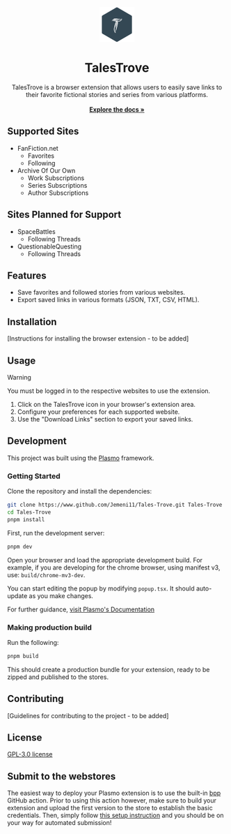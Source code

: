 <div align="center">
  <a href="https://github.com/Jemeni11/Tales-Trove">
    <img src="assets/logo.png" alt="Logo" width="80" height="80">
  </a>

  <h1 align="center">TalesTrove</h1>

  <p align="center">
    TalesTrove is a browser extension that allows users to easily save links to their favorite fictional stories and series from various platforms.
    <br />
    <br />
    <a href="https://github.com/Jemeni11/Tales-Trove"><strong>Explore the docs »</strong></a>
    <br />
  </p>
</div>

## Supported Sites

- FanFiction.net
  - Favorites
  - Following
- Archive Of Our Own
  - Work Subscriptions
  - Series Subscriptions
  - Author Subscriptions

## Sites Planned for Support

- SpaceBattles
  - Following Threads
- QuestionableQuesting
  - Following Threads

## Features

- Save favorites and followed stories from various websites.
- Export saved links in various formats (JSON, TXT, CSV, HTML).

## Installation

[Instructions for installing the browser extension - to be added]

## Usage

> [!WARNING]
> You must be logged in to the respective websites to use the extension.

1. Click on the TalesTrove icon in your browser's extension area.
2. Configure your preferences for each supported website.
3. Use the "Download Links" section to export your saved links.

## Development

This project was built using the [Plasmo](https://docs.plasmo.com/) framework.

### Getting Started

Clone the repository and install the dependencies:

```bash
git clone https://www.github.com/Jemeni11/Tales-Trove.git Tales-Trove
cd Tales-Trove
pnpm install
```

First, run the development server:

```bash
pnpm dev
```

Open your browser and load the appropriate development build. For example, if you are developing for the chrome browser, using manifest v3, use: `build/chrome-mv3-dev`.

You can start editing the popup by modifying `popup.tsx`. It should auto-update as you make changes.

For further guidance, [visit Plasmo's Documentation](https://docs.plasmo.com/)

### Making production build

Run the following:

```bash
pnpm build
```

This should create a production bundle for your extension, ready to be zipped and published to the stores.

## Contributing

[Guidelines for contributing to the project - to be added]

## License

[GPL-3.0 license](/LICENSE)

## Submit to the webstores

The easiest way to deploy your Plasmo extension is to use the built-in [bpp](https://bpp.browser.market) GitHub action. Prior to using this action however, make sure to build your extension and upload the first version to the store to establish the basic credentials. Then, simply follow [this setup instruction](https://docs.plasmo.com/framework/workflows/submit) and you should be on your way for automated submission!
